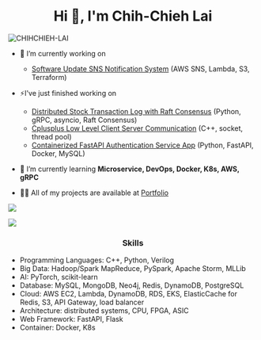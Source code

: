 <h1 align="center">Hi 👋, I'm Chih-Chieh Lai</h1>
<p align="left"> <img src="https://komarev.com/ghpvc/?username=CHIHCHIEH-LAI&label=Profile%20views&color=0e75b6&style=flat" alt="CHIHCHIEH-LAI" /> </p>

- 🔭 I’m currently working on
  - [Software Update SNS Notification System](https://github.com/CHIHCHIEH-LAI/Software-Update-SNS-Notification-System) (AWS SNS, Lambda, S3, Terraform)
- ⚡I've just finished working on
  - [Distributed Stock Transaction Log with Raft Consensus](https://github.com/CHIHCHIEH-LAI/StockTrading-ConsensusRaft) (Python, gRPC, asyncio, Raft Consensus)
  - [Cplusplus Low Level Client Server Communication](https://github.com/CHIHCHIEH-LAI/Cplusplus-Low-Level-Client-Server-Communication) (C++, socket, thread pool)
  - [Containerized FastAPI Authentication Service App](https://github.com/CHIHCHIEH-LAI/fastapi-authentication-service) (Python, FastAPI, Docker, MySQL)
- 🌱 I’m currently learning **Microservice, DevOps, Docker, K8s, AWS, gRPC**


- 👨‍💻 All of my projects are available at [Portfolio](https://github.com/CHIHCHIEH-LAI/Portfolio)

<div> <a href="https://github.com/CHIHCHIEH-LAI" target="_blank"><img src="https://img.shields.io/badge/GitHub-100000?style=for-the-badge&logo=github&logoColor=white" target="_blank"></a>

<img src="https://user-images.githubusercontent.com/73097560/115834477-dbab4500-a447-11eb-908a-139a6edaec5c.gif"><h3 align="center">Skills</h3>
  
- Programming Languages: C++, Python, Verilog
- Big Data: Hadoop/Spark MapReduce, PySpark, Apache Storm, MLLib
- AI: PyTorch, scikit-learn
- Database: MySQL, MongoDB, Neo4j, Redis, DynamoDB, PostgreSQL
- Cloud: AWS EC2, Lambda, DynamoDB, RDS, EKS, ElasticCache for Redis, S3, API Gateway, load balancer
- Architecture: distributed systems, CPU, FPGA, ASIC
- Web Framework: FastAPI, Flask
- Container: Docker, K8s

